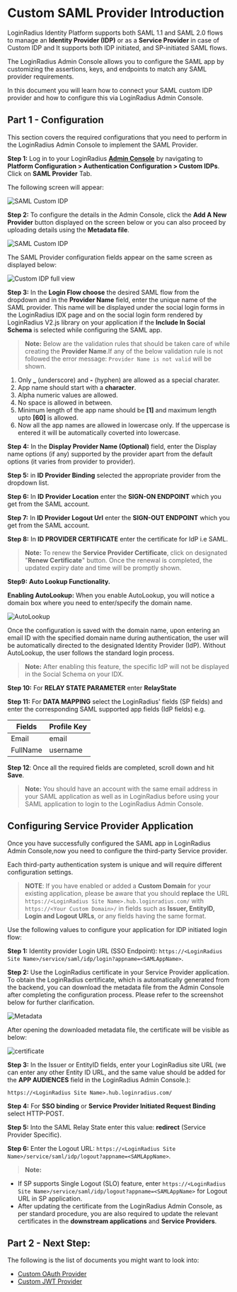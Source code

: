 # Custom SAML Provider Introduction

LoginRadius Identity Platform supports both SAML 1.1 and SAML 2.0 flows to manage an **Identity Provider (IDP)** or as a **Service Provider** in case of Custom IDP and It supports both IDP initiated, and SP-initiated SAML flows.

The LoginRadius Admin Console allows you to configure the SAML app by customizing the assertions, keys, and endpoints to match any SAML provider requirements.

In this document you will learn how to connect your SAML custom IDP provider and how to configure this via LoginRadius Admin Console.

## Part 1 - Configuration

This section covers the required configurations that you need to perform in the LoginRadius Admin Console to implement the SAML Provider.

**Step 1:** Log in to your LoginRadius **[Admin Console](https://adminconsole.loginradius.com/)** by navigating to **Platform Configuration > Authentication Configuration > Custom IDPs**. Click on **SAML Provider** Tab.

The following screen will appear:

![SAML Custom IDP](https://apidocs.lrcontent.com/images/Custom-Idps-LoginRadius-User-Dashboard-1_282597468658712a8b79908.69909012.png "SAML Custom IDP")

**Step 2:** To configure the details in the Admin Console, click the **Add A New Provider** button displayed on the screen below or you can also proceed by uploading details using the **Metadata file**.

![SAML Custom IDP](https://apidocs.lrcontent.com/images/Custom-Idps-LoginRadius-User-Dashboard_182121745665871244206e81.25732961.png "SAML Custom IDP")

The SAML Provider configuration fields appear on the same screen as displayed below:

![Custom IDP full view](https://apidocs.lrcontent.com/images/pasted-image-0-3_436373142653a4c171cccd9.46774695.png "Custom IDP full view")

**Step 3:** In the **Login Flow choose** the desired SAML flow from the dropdown and in the **Provider Name** field, enter the unique name of the SAML provider. This name will be displayed under the social login forms in the LoginRadius IDX page and on the social login form rendered by LoginRadius V2.js library on your application if the **Include In Social Schema** is selected while configuring the SAML app.


> **Note:** Below are the validation rules that should be taken care of while creating the **Provider Name**.If any of the below validation rule is not followed the error message: `Provider Name is not valid` will be shown.

1. Only **\_** (underscore) and **-** (hyphen) are allowed as a special charater.
2. App name should start with a **character**.
3. Alpha numeric values are allowed.
4. No space is allowed in between.
5. Minimum length of the app name should be **[1]** and maximum length upto **[60]** is allowed.
6. Now all the app names are allowed in lowercase only. If the uppercase is entered it will be automatically coverted into lowercase.

**Step 4:** In the **Display Provider Name (Optional)** field, enter the Display name options (if any) supported by the provider apart from the default options (it varies from provider to provider).

**Step 5:** in **ID Provider Binding** selected the appropriate provider from the dropdown list.

**Step 6:** In **ID Provider Location** enter the **SIGN-ON ENDPOINT** which you get from the SAML account.

**Step 7:** In **ID Provider Logout Url** enter the **SIGN-OUT ENDPOINT** which you get from the SAML account.

**Step 8:** In **ID PROVIDER CERTIFICATE** enter the certificate for IdP i.e SAML.

> **Note:** To renew the **Service Provider Certificate**, click on designated "**Renew Certificate**" button. Once the renewal is completed, the updated expiry date and time will be promptly shown.

**Step9:** **Auto Lookup Functionality.**

**Enabling AutoLookup:** When you enable AutoLookup, you will notice a domain box where you need to enter/specify the domain name.

![AutoLookup](https://apidocs.lrcontent.com/images/Custom-Idps-LoginRadius-User-Dashboard-2_1238909362653a4214a834b1.82630786.png "AutoLookup")

Once the configuration is saved with the domain name, upon entering an email ID with the specified domain name during authentication, the user will be automatically directed to the designated Identity Provider (IdP). Without AutoLookup, the user follows the standard login process.

> **Note:** After enabling this feature, the specific IdP will not be displayed in the Social Schema on your IDX.

**Step 10:** For **RELAY STATE PARAMETER** enter **RelayState**

**Step 11:** For **DATA MAPPING** select the LoginRadius' fields (SP fields) and enter the corresponding SAML supported app fields (IdP fields) e.g.

| Fields | Profile Key |
|--|--|
| Email | email |
| FullName | username |

**Step 12**: Once all the required fields are completed, scroll down and hit **Save**.

> **Note:** You should have an account with the same email address in your SAML application as well as in LoginRadius before using your SAML application to login to the LoginRadius Admin Console.

## Configuring Service Provider Application

Once you have successfully configured the SAML app in LoginRadius Admin Console,now you need to configure the third-party Service provider.

Each third-party authentication system is unique and will require different configuration settings. 

> **NOTE**: If you have enabled or added a **Custom Domain** for your existing application, please be aware that you should **replace** the URL `https://<LoginRadius Site Name>.hub.loginradius.com/` with `https://<Your Custom Domain>/`  in fields such as **Issuer, EntityID, Login and Logout URLs**, or any fields having the same format.

Use the following values to configure your application for IDP  initiated login flow:


**Step 1:**  Identity provider Login URL (SSO Endpoint): `https://<LoginRadius Site Name>/service/saml/idp/login?appname=<SAMLAppName>`.

**Step 2:** Use the LoginRadius certificate in your Service Provider application. To obtain the LoginRadius certificate, which is automatically generated from the backend, you can download the metadata file from the Admin Console after completing the configuration process. Please refer to the screenshot below for further clarification.

  ![Metadata](https://apidocs.lrcontent.com/images/metadata_379381277643fc8455ca438.21222777.png "Metadata")

After opening the downloaded metadata file, the certificate will be visible as below:

  ![certificate](https://apidocs.lrcontent.com/images/certificate_617284963643fc8a9068e55.30320893.png "certificate")

**Step 3:**  In the Issuer or EntityID fields, enter your LoginRadius site URL (we can enter any other Entity ID URL, and the same value should be added for the **APP AUDIENCES** field in the LoginRadius Admin Console.): 

`https://<LoginRadius Site Name>.hub.loginradius.com/`


**Step 4:** For **SSO binding** or **Service Provider Initiated Request Binding** select HTTP-POST. 

**Step 5:** Into the SAML Relay State enter this value: **redirect** (Service Provider Specific).

**Step 6:** Enter the Logout URL: `https://<LoginRadius Site Name>/service/saml/idp/logout?appname=<SAMLAppName>`.

> **Note:** 
- If SP supports Single Logout (SLO) feature, enter `https://<LoginRadius Site Name>/service/saml/idp/logout?appname=<SAMLAppName>` for Logout URL in SP application.
- After updating the certificate from the LoginRadius Admin Console, as per standard procedure, you are also required to update the relevant certificates in the **downstream applications** and **Service Providers**.

## Part 2 - Next Step:

The following is the list of documents you might want to look into:

- [Custom OAuth Provider](/single-sign-on/tutorial/custom-identity-providers/custom-oauth-provider/)
- [Custom JWT Provider](/single-sign-on/custom-identity-providers/custom-jwt-provider/)